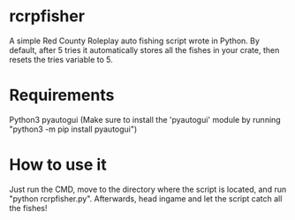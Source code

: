 # rcrpfisher
A simple Red County Roleplay auto fishing script wrote in Python. By default, after 5 tries it automatically stores all the fishes in your crate, then resets the tries variable to 5.

# Requirements
Python3
pyautogui (Make sure to install the 'pyautogui' module by running "python3 -m pip install pyautogui")

# How to use it
Just run the CMD, move to the directory where the script is located, and run "python rcrpfisher.py". Afterwards, head ingame and let the script catch all the fishes!
